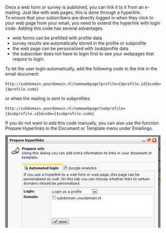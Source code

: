 Once a web form or survey is published, you can link it to it from an
e-mailing. Just like with web pages, this is done through a hyperlink.\
 To ensure that your subscribers are directly logged in when they click
to your web page from your email, you need to extend the hyperlink with
login code. Adding this code has several advantages.

-   web forms can be prefilled with profile data
-   survey results are automatically stored in the profile or subprofile
-   the web page can be personalized with (sub)profile data
-   the subscriber does not have to login first to see your webpages
    that require to login.

To let the user login automatically, add the following code to the link
in the email document:

`http://subdomain.yourdomain.nl/namewebpage?profile={$profile.id}&code={$profile.code}`

or when the mailing is sent to subprofiles:

`http://subdomain.yourdomain.nl/namewebpage?subprofile={$subprofile.id}&code={$subprofile.code}`

If you do not want to add this code manually, you can also use the
function Prepare Hyperlinks in the Document or Template menu under
Emailings.

![](../images/prepare-hyperlink-login-code.png)
